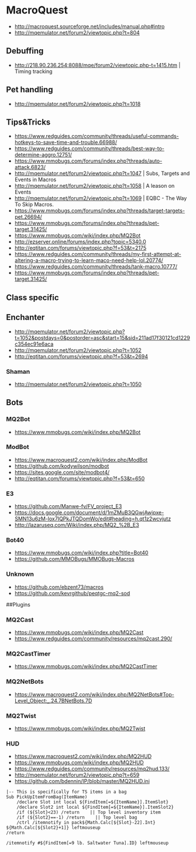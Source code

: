 # MacroQuest
* http://macroquest.sourceforge.net/includes/manual.php#intro
* http://mqemulator.net/forum2/viewtopic.php?t=804

## Debuffing
* http://218.90.236.254:8088/mqe/forum2/viewtopic.php-t=1415.htm | Timing tracking
 

## Pet handling
* http://mqemulator.net/forum2/viewtopic.php?t=1018

## Tips&Tricks
* https://www.redguides.com/community/threads/useful-commands-hotkeys-to-save-time-and-trouble.66988/
* https://www.redguides.com/community/threads/best-way-to-determine-aggro.12751/
* https://www.mmobugs.com/forums/index.php?threads/auto-attack.6823/
* http://mqemulator.net/forum2/viewtopic.php?t=1047 | Subs, Targets and Events in Macros
* http://mqemulator.net/forum2/viewtopic.php?t=1058 | A leason on Events
* http://mqemulator.net/forum2/viewtopic.php?t=1069 | EQBC - The Way To Skip Macros.
* https://www.mmobugs.com/forums/index.php?threads/target-targets-pet.26694/
* https://www.mmobugs.com/forums/index.php?threads/pet-target.31425/
* https://www.mmobugs.com/wiki/index.php/MQ2Bot
* http://ezserver.online/forums/index.php?topic=5340.0
* http://eqtitan.com/forums/viewtopic.php?f=53&t=2175
* https://www.redguides.com/community/threads/my-first-attempt-at-altering-a-macro-trying-to-learn-maco-need-help-lol.20774/
* https://www.redguides.com/community/threads/tank-macro.10777/
* https://www.mmobugs.com/forums/index.php?threads/pet-target.31425/

## Class specific
 
## Enchanter
* http://mqemulator.net/forum2/viewtopic.php?t=1052&postdays=0&postorder=asc&start=15&sid=211ad17f30121cd1229c354ec91e6aca
* http://mqemulator.net/forum2/viewtopic.php?t=1052
* http://eqtitan.com/forums/viewtopic.php?f=53&t=2694

### Shaman
* http://mqemulator.net/forum2/viewtopic.php?t=1050

## Bots

### MQ2Bot
* https://www.mmobugs.com/wiki/index.php/MQ2Bot

### ModBot
* https://www.macroquest2.com/wiki/index.php/ModBot
* https://github.com/kodywilson/modbot
* https://sites.google.com/site/modbot4/
* http://eqtitan.com/forums/viewtopic.php?f=53&t=650

### E3
* https://github.com/Manwe-fv/FV_project_E3
* https://docs.google.com/document/d/1mZMuB3QGwjAwjpxe-SMN13u6zM-lox7IQPkJTQDomWo/edit#heading=h.qt1z2wcvjutz
* http://lazaruseq.com/Wiki/index.php/MQ2_%2B_E3

### Bot40
* https://www.mmobugs.com/wiki/index.php?title=Bot40
* https://github.com/MMOBugs/MMOBugs-Macros

### Unknown
* https://github.com/ebzent73/macros
* https://github.com/kevrgithub/peqtgc-mq2-sod

##Plugins

### MQ2Cast
* https://www.mmobugs.com/wiki/index.php/MQ2Cast
* https://www.redguides.com/community/resources/mq2cast.290/

### MQ2CastTimer
* https://www.mmobugs.com/wiki/index.php/MQ2CastTimer

### MQ2NetBots
* https://www.macroquest2.com/wiki/index.php/MQ2NetBots#Top-Level_Object:_.24.7BNetBots.7D

### MQ2Twist
* https://www.mmobugs.com/wiki/index.php/MQ2Twist

### HUD
* https://www.macroquest2.com/wiki/index.php/MQ2HUD
* https://www.mmobugs.com/wiki/index.php/MQ2HUD
* https://www.redguides.com/community/resources/mq2hud.133/
* http://mqemulator.net/forum2/viewtopic.php?t=659
* https://github.com/bdennin/IP/blob/master/MQ2HUD.ini

```
|-- This is specifically for TS items in a bag
Sub PickUpItemFromBag(ItemName)
    /declare Slot int local ${FindItem[=${ItemName}].ItemSlot}
    /declare Slot2 int local ${FindItem[=${ItemName}].ItemSlot2}
    /if (${Slot}<23) /return    || Top level inventory item 
    /if (${Slot2}==-1) /return    || Top level bag
    /ctrl /itemnotify in pack${Math.Calc[${Slot}-22].Int} ${Math.Calc[${Slot2}+1]} leftmouseup
/return

/itemnotify #${FindItem[=9 lb. Saltwater Tuna].ID} leftmouseup
```
